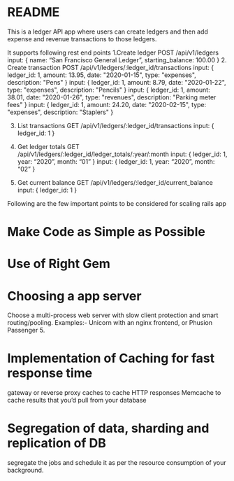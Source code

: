 # README

This is a ledger API app where users can create ledgers and then add expense and revenue transactions to
those ledgers. 

It supports following rest end points
1.Create ledger
   POST   /api/v1/ledgers
   input: { name: “San Francisco General Ledger”, starting_balance: 100.00 }
2. Create transaction
    POST   /api/v1/ledgers/:ledger_id/transactions
    input: { ledger_id: 1, amount: 13.95, date: "2020-01-15", type: "expenses", description: "Pens" }
    input: { ledger_id: 1, amount: 8.79, date: "2020-01-22", type: "expenses", description: "Pencils" }
    input: { ledger_id: 1, amount: 38.01, date: "2020-01-26", type: "revenues", description: "Parking meter fees" }
    input: { ledger_id: 1, amount: 24.20, date: "2020-02-15", type: "expenses", description: "Staplers" }
    
3. List transactions
    GET    /api/v1/ledgers/:ledger_id/transactions
    input: { ledger_id: 1 }
    
4. Get ledger totals
    GET    /api/v1/ledgers/:ledger_id/ledger_totals/:year/:month
    input: { ledger_id: 1, year: “2020”, month: “01” }
    input: { ledger_id: 1, year: “2020”, month: “02” }
    
5. Get current balance
   GET    /api/v1/ledgers/:ledger_id/current_balance
   input: { ledger_id: 1 }


 Following are the few important points to be considered for scaling rails app
 # Make Code as Simple as Possible
 # Use of Right Gem
 # Choosing a app server 
   Choose a multi-process web server with slow client protection and smart routing/pooling. 
   Examples:- Unicorn with an nginx frontend, or Phusion Passenger 5.
 # Implementation of Caching for fast response time
   gateway or reverse proxy caches to cache HTTP responses
   Memcache to cache results that you’d pull from your database
 # Segregation of data, sharding and replication of DB 
   segregate the jobs and schedule it as per the resource consumption of your background.
 





